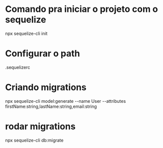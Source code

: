 # Comando pra iniciar o projeto com o sequelize
npx sequelize-cli init

# Configurar o path
.sequelizerc

# Criando migrations
npx sequelize-cli model:generate --name User --attributes firstName:string,lastName:string,email:string

# rodar migrations
npx sequelize-cli db:migrate

